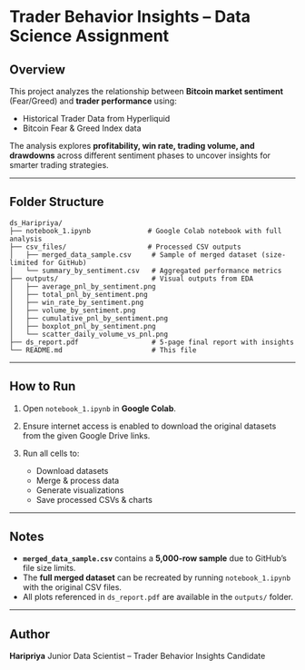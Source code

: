 

# Trader Behavior Insights – Data Science Assignment

## Overview

This project analyzes the relationship between **Bitcoin market sentiment** (Fear/Greed) and **trader performance** using:

* Historical Trader Data from Hyperliquid
* Bitcoin Fear & Greed Index data

The analysis explores **profitability, win rate, trading volume, and drawdowns** across different sentiment phases to uncover insights for smarter trading strategies.

---

## Folder Structure

```
ds_Haripriya/
├── notebook_1.ipynb              # Google Colab notebook with full analysis
├── csv_files/                    # Processed CSV outputs
│   ├── merged_data_sample.csv     # Sample of merged dataset (size-limited for GitHub)
│   └── summary_by_sentiment.csv   # Aggregated performance metrics
├── outputs/                       # Visual outputs from EDA
│   ├── average_pnl_by_sentiment.png
│   ├── total_pnl_by_sentiment.png
│   ├── win_rate_by_sentiment.png
│   ├── volume_by_sentiment.png
│   ├── cumulative_pnl_by_sentiment.png
│   ├── boxplot_pnl_by_sentiment.png
│   └── scatter_daily_volume_vs_pnl.png
├── ds_report.pdf                  # 5-page final report with insights
└── README.md                      # This file
```

---

## How to Run

1. Open `notebook_1.ipynb` in **Google Colab**.
2. Ensure internet access is enabled to download the original datasets from the given Google Drive links.
3. Run all cells to:

   * Download datasets
   * Merge & process data
   * Generate visualizations
   * Save processed CSVs & charts

---

## Notes

* **`merged_data_sample.csv`** contains a **5,000-row sample** due to GitHub’s file size limits.
* The **full merged dataset** can be recreated by running `notebook_1.ipynb` with the original CSV files.
* All plots referenced in `ds_report.pdf` are available in the `outputs/` folder.

---

## Author

**Haripriya**
Junior Data Scientist – Trader Behavior Insights Candidate


